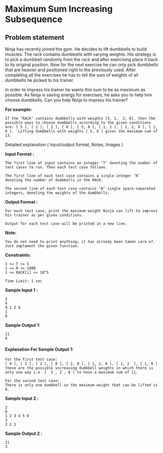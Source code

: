 Maximum Sum Increasing Subsequence
==================================

Problem statement
-----------------

Ninja has recently joined the gym. He decides to lift dumbbells to build muscles. The rack contains dumbbells with varying weights. His strategy is to pick a dumbbell randomly from the rack and after exercising place it back to its original position. Now for the next exercise he can only pick dumbbells that are heavier and positioned right to the previously used. After completing all the exercises he has to tell the sum of weights of all dumbbells he picked to his trainer.

In order to impress his trainer he wants this sum to be as maximum as possible. As Ninja is saving energy for exercises, he asks you to help him choose dumbbells. Can you help Ninja to impress his trainer?

**For example:**

    If the ‘RACK’ contains dumbbells with weights [5, 1,  2, 8], then the possible ways to choose dumbbells according to the given conditions are: [ 5 ], [ 1 ], [ 2 ], [ 8 ], [ 5, 8 ], [ 1, 2 ], [ 1, 2, 8 ], [ 2, 8 ].  Lifting dumbbells with weights [ 5, 8 ] gives the maximum sum of 13.
    

Detailed explanation ( Input/output format, Notes, Images )

**Input Format :**

    The first line of input contains an integer ‘T’ denoting the number of test cases to run. Then each test case follows.
    
    The first line of each test case contains a single integer ‘N’ denoting the number of dumbbells in the RACK.
    
    The second line of each test case contains ‘N’ single space-separated integers, denoting the weights of the dumbbells.
    

**Output Format :**

    For each test case, print the maximum weight Ninja can lift to impress his trainer as per given conditions.
    
    Output for each test case will be printed in a new line. 
    

**Note:**

    You do not need to print anything; it has already been taken care of. Just implement the given function.
    

**Constraints:**

    1 <= T <= 5
    1 <= N <= 1000
    1 <= RACK[i] <= 10^5
    
    Time Limit: 1 sec
    

**Sample Input 1 :**

    2
    4
    9 1 2 8 
    1
    8
    

**Sample Output 1:**

    11
    8
    

#### Explanation For Sample Output 1:

    For the first test case:
    [ 9 ], [ 1 ], [ 2 ], [ 8 ], [ 2, 8 ], [ 1, 2, 8 ], [ 1, 2  ], [ 1, 8 ]  these are the possible increasing dumbbell weights in which there is only one way i.e  [  1 , 2 , 8 ] to have a maximum sum of 11.
    
    For the second test case:
    There is only one dumbbell so the maximum weight that can be lifted is 8.
    

**Sample Input 2 :**

    2
    6
    1 2 3 4 5 6
    3
    3 2 1
    

**Sample Output 2 :**

    21
    3
